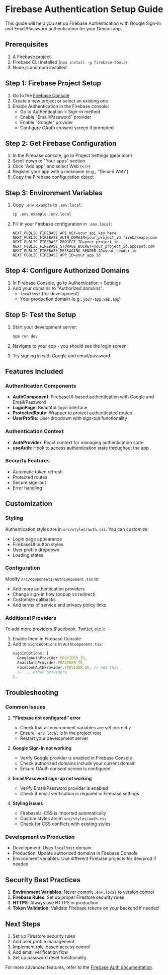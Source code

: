 # Firebase Authentication Setup Guide

This guide will help you set up Firebase Authentication with Google Sign-In and Email/Password authentication for your Denarii app.

## Prerequisites

1. A Firebase project
2. Firebase CLI installed (`npm install -g firebase-tools`)
3. Node.js and npm installed

## Step 1: Firebase Project Setup

1. Go to the [Firebase Console](https://console.firebase.google.com/)
2. Create a new project or select an existing one
3. Enable Authentication in the Firebase console:
   - Go to Authentication > Sign-in method
   - Enable "Email/Password" provider
   - Enable "Google" provider
   - Configure OAuth consent screen if prompted

## Step 2: Get Firebase Configuration

1. In the Firebase console, go to Project Settings (gear icon)
2. Scroll down to "Your apps" section
3. Click "Add app" and select Web (</>) 
4. Register your app with a nickname (e.g., "Denarii Web")
5. Copy the Firebase configuration object

## Step 3: Environment Variables

1. Copy `.env.example` to `.env.local`:
   ```bash
   cp .env.example .env.local
   ```

2. Fill in your Firebase configuration in `.env.local`:
   ```env
   NEXT_PUBLIC_FIREBASE_API_KEY=your_api_key_here
   NEXT_PUBLIC_FIREBASE_AUTH_DOMAIN=your_project_id.firebaseapp.com
   NEXT_PUBLIC_FIREBASE_PROJECT_ID=your_project_id
   NEXT_PUBLIC_FIREBASE_STORAGE_BUCKET=your_project_id.appspot.com
   NEXT_PUBLIC_FIREBASE_MESSAGING_SENDER_ID=your_sender_id
   NEXT_PUBLIC_FIREBASE_APP_ID=your_app_id
   ```

## Step 4: Configure Authorized Domains

1. In Firebase Console, go to Authentication > Settings
2. Add your domains to "Authorized domains":
   - `localhost` (for development)
   - Your production domain (e.g., `your-app.web.app`)

## Step 5: Test the Setup

1. Start your development server:
   ```bash
   npm run dev
   ```

2. Navigate to your app - you should see the login screen
3. Try signing in with Google and email/password

## Features Included

### Authentication Components
- **AuthComponent**: FirebaseUI-based authentication with Google and Email/Password
- **LoginPage**: Beautiful login interface
- **ProtectedRoute**: Wrapper to protect authenticated routes
- **UserProfile**: User dropdown with sign-out functionality

### Authentication Context
- **AuthProvider**: React context for managing authentication state
- **useAuth**: Hook to access authentication state throughout the app

### Security Features
- Automatic token refresh
- Protected routes
- Secure sign-out
- Error handling

## Customization

### Styling
Authentication styles are in `src/styles/auth.css`. You can customize:
- Login page appearance
- FirebaseUI button styles
- User profile dropdown
- Loading states

### Configuration
Modify `src/components/AuthComponent.tsx` to:
- Add more authentication providers
- Change sign-in flow (popup vs redirect)
- Customize callbacks
- Add terms of service and privacy policy links

### Additional Providers
To add more providers (Facebook, Twitter, etc.):

1. Enable them in Firebase Console
2. Add to `signInOptions` in `AuthComponent.tsx`:
   ```typescript
   signInOptions: [
     GoogleAuthProvider.PROVIDER_ID,
     EmailAuthProvider.PROVIDER_ID,
     FacebookAuthProvider.PROVIDER_ID, // Add this
     // ... other providers
   ],
   ```

## Troubleshooting

### Common Issues

1. **"Firebase not configured" error**
   - Check that all environment variables are set correctly
   - Ensure `.env.local` is in the project root
   - Restart your development server

2. **Google Sign-In not working**
   - Verify Google provider is enabled in Firebase Console
   - Check authorized domains include your current domain
   - Ensure OAuth consent screen is configured

3. **Email/Password sign-up not working**
   - Verify Email/Password provider is enabled
   - Check if email verification is required in Firebase settings

4. **Styling issues**
   - FirebaseUI CSS is imported automatically
   - Custom styles are in `src/styles/auth.css`
   - Check for CSS conflicts with existing styles

### Development vs Production

- Development: Uses `localhost` domain
- Production: Update authorized domains in Firebase Console
- Environment variables: Use different Firebase projects for dev/prod if needed

## Security Best Practices

1. **Environment Variables**: Never commit `.env.local` to version control
2. **Firebase Rules**: Set up proper Firestore security rules
3. **HTTPS**: Always use HTTPS in production
4. **Token Validation**: Validate Firebase tokens on your backend if needed

## Next Steps

1. Set up Firestore security rules
2. Add user profile management
3. Implement role-based access control
4. Add email verification flow
5. Set up password reset functionality

For more advanced features, refer to the [Firebase Auth documentation](https://firebase.google.com/docs/auth/web/start).